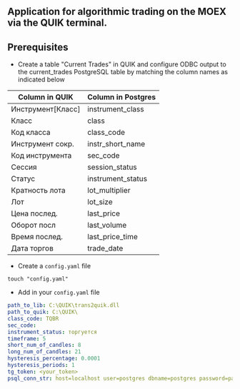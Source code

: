 ## Application for algorithmic trading on the MOEX via the QUIK terminal.
## Prerequisites
* Create a table "Current Trades" in QUIK and configure ODBC output to the current_trades PostgreSQL table by matching the column names as indicated below

| Column in QUIK    | Column in Postgres |
|-------------------|--------------------|
| Инструмент[Класс] | instrument_class   |
| Класс             | class              |
| Код класса        | class_code         |
| Инструмент сокр.  | instr_short_name   |
| Код инструмента   | sec_code           |
| Сессия            | session_status     |
| Статус            | instrument_status  |
| Кратность лота    | lot_multiplier     |
| Лот               | lot_size           |
| Цена послед.      | last_price         |
| Оборот посл       | last_volume        |
| Время послед.     | last_price_time    |
| Дата торгов       | trade_date         |

* Create a `config.yaml` file
```
touch "config.yaml"
```
* Add in your `config.yaml` file
```yaml
path_to_lib: C:\QUIK\trans2quik.dll
path_to_quik: C:\QUIK\
class_code: TQBR
sec_code: 
instrument_status: торгуется
timeframe: 5
short_num_of_candles: 8
long_num_of_candles: 21
hysteresis_percentage: 0.0001
hysteresis_periods: 1
tg_token: <your_token>
psql_conn_str: host=localhost user=postgres dbname=postgres password=password
```